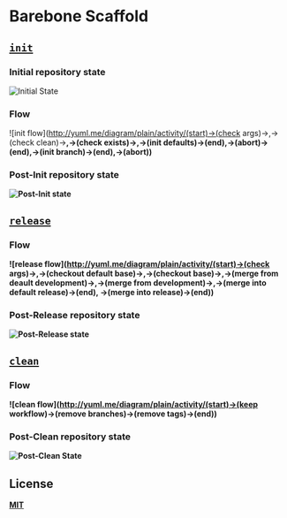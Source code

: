 Barebone Scaffold
===

[`init`](init)
---

### Initial repository state
![Initial State](http://yuml.me/diagram/plain/class/[Scaffold]-[Workflow|init;release;clean;],[Workflow]-[Templates|base;development;])

### Flow
![init flow](http://yuml.me/diagram/plain/activity/(start)->(check args)-><a>,<a>->(check clean)-><b>,<a>->(check exists)-><c>,<b>->(init defaults)->(end),<b>->(abort)->(end),<c>->(init branch)->(end),<c>->(abort))

### Post-Init repository state
![Post-Init state](http://yuml.me/diagram/plain;dir:LR/class/[Scaffold]-[Workflow|init;release;clean],[Workflow]-[Templates|base;development;{bg:orange}],[Scaffold]-[Base|.gitattributes;{bg:green}],[Scaffold]-[Development|.gitattributes;{bg:green}],[Templates]->[Development],[Templates]->[Base])

[`release`](release)
---

### Flow
![release flow](http://yuml.me/diagram/plain/activity/(start)->(check args)-><a>,<a>->(checkout default base)-><b>,<a>->(checkout base)-><b>,<b>->(merge from deault development)-><c>,<b>->(merge from development)-><c>,<c>->(merge into default release)->(end),
<c>->(merge into release)->(end))

### Post-Release repository state
![Post-Release state](http://yuml.me/diagram/plain;dir:LR/class/[Scaffold]-[Workflow|init;release;clean],[Workflow]-[Templates|base;development],[Scaffold]-[Base|.gitattributes;{bg:orange}],[Scaffold]-[Development|.gitattributes;{bg:orange}],[Scaffold]-[Release{bg:green}],[Release]<-[Development],[Release]<-[Base])

[`clean`](clean)
---

### Flow
![clean flow](http://yuml.me/diagram/plain/activity/(start)->(keep workflow)->(remove branches)->(remove tags)->(end))

### Post-Clean repository state
![Post-Clean State](http://yuml.me/diagram/plain/class/[Scaffold]-[Workflow|init;release;clean;],[Workflow]-[Templates|base;development;])

License
---
[MIT](LICENSE)
